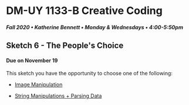 # DM-UY 1133-B Creative Coding
##### Fall 2020 • Katherine Bennett • Monday & Wednesdays • 4:00-5:50pm 

## Sketch 6 - The People's Choice

#### Due on November 19


This sketch you have the opportunity to choose one of the following:


* [Image Manipulation](Image_Text_Sketch.md)

* [String Manipulations + Parsing Data](StringManipulation.md)

